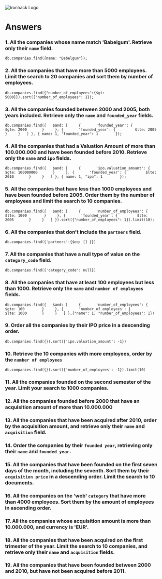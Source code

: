 ![Ironhack Logo](https://i.imgur.com/1QgrNNw.png)

# Answers

### 1. All the companies whose name match 'Babelgum'. Retrieve only their `name` field.

```
db.companies.find({name: "Babelgum"});
```



### 2. All the companies that have more than 5000 employees. Limit the search to 20 companies and sort them by **number of employees**.

```
db.companies.find({"number_of_employees":{$gt: 5000}}).sort({"number_of_employees": 1});
```



### 3. All the companies founded between 2000 and 2005, both years included. Retrieve only the `name` and `founded_year` fields.

```
db.companies.find({   $and: [     {       'founded_year': {         $gte: 2000       }     }, {       'founded_year': {         $lte: 2005       }     }   ] }, { name: 1, "founded_year": 1        });
```



### 4. All the companies that had a Valuation Amount of more than 100.000.000 and have been founded before 2010. Retrieve only the `name` and `ipo` fields.

```
db.companies.find({   $and: [     {       'ipo.valuation_amount': {         $gte: 100000000       }     }, {       'founded_year': {         $lte: 2010       }     }   ] }, { name: 1, "ipo": 1        });
```



### 5. All the companies that have less than 1000 employees and have been founded before 2005. Order them by the number of employees and limit the search to 10 companies.

```
db.companies.find({   $and: [     {       'number_of_employees': {         $lte: 1000        }     }, {       'founded_year': {         $lte: 2005       }     }   ] }).sort({"number_of_employees": 1}).limit(10);
```



### 6. All the companies that don't include the `partners` field.

```
db.companies.find({'partners':{$eq: [] }})
```



### 7. All the companies that have a null type of value on the `category_code` field.

```
db.companies.find({'category_code': null})
```



### 8. All the companies that have at least 100 employees but less than 1000. Retrieve only the `name` and `number of employees` fields.

```
db.companies.find({   $and: [     {       'number_of_employees': {         $gte: 100        }     }, {       'number_of_employees': {         $lte: 1000       }     }   ] },{"name": 1, "number_of_employees": 1})
```



### 9. Order all the companies by their IPO price in a descending order.

```
db.companies.find({}).sort({'ipo.valuation_amount': -1})
```



### 10. Retrieve the 10 companies with more employees, order by the `number of employees`

```
db.companies.find({}).sort({'number_of_employees': -1}).limit(10)
```



### 11. All the companies founded on the second semester of the year. Limit your search to 1000 companies.

<!-- Your Code Goes Here -->



### 12. All the companies founded before 2000 that have an acquisition amount of more than 10.000.000

<!-- Your Code Goes Here -->



### 13. All the companies that have been acquired after 2010, order by the acquisition amount, and retrieve only their `name` and `acquisition` field.

<!-- Your Code Goes Here -->




### 14. Order the companies by their `founded year`, retrieving only their `name` and `founded year`.

<!-- Your Code Goes Here -->



### 15. All the companies that have been founded on the first seven days of the month, including the seventh. Sort them by their `acquisition price` in a descending order. Limit the search to 10 documents.

<!-- Your Code Goes Here -->



### 16. All the companies on the 'web' `category` that have more than 4000 employees. Sort them by the amount of employees in ascending order.

<!-- Your Code Goes Here -->



### 17. All the companies whose acquisition amount is more than 10.000.000, and currency is 'EUR'.

<!-- Your Code Goes Here -->



### 18. All the companies that have been acquired on the first trimester of the year. Limit the search to 10 companies, and retrieve only their `name` and `acquisition` fields.

<!-- Your Code Goes Here -->



### 19. All the companies that have been founded between 2000 and 2010, but have not been acquired before 2011.

<!-- Your Code Goes Here -->